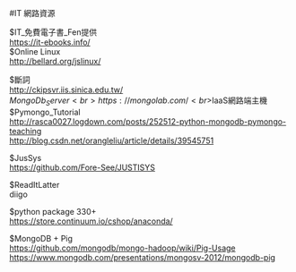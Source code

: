 ﻿#IT 網路資源

$IT_免費電子書_Fen提供<br>
https://it-ebooks.info/
<br>
$Online Linux<br>
http://bellard.org/jslinux/

$斷詞<br>
http://ckipsvr.iis.sinica.edu.tw/
<br>
$MongoDb_Server <br>
https://mongolab.com/   <br>$IaaS網路端主機
<br>
$Pymongo_Tutorial<br>
http://rasca0027.logdown.com/posts/252512-python-mongodb-pymongo-teaching<br>
http://blog.csdn.net/orangleliu/article/details/39545751<br>

$JusSys<br>
https://github.com/Fore-See/JUSTISYS<br>

$ReadItLatter<br>
diigo<br>

$python package 330+<br>
https://store.continuum.io/cshop/anaconda/<br>

$MongoDB + Pig<br>
https://github.com/mongodb/mongo-hadoop/wiki/Pig-Usage <br>
https://www.mongodb.com/presentations/mongosv-2012/mongodb-pig<br>
